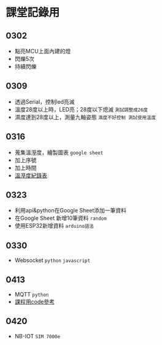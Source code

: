# 課堂記錄用
## 0302

- 點亮MCU上面內建的燈
- 閃爍5次
- 持續閃爍

## 0309

- 透過Serial，控制led亮滅
- 溫度28度以上時，LED亮；28度以下熄滅 `測試調整成26度`
- 濕度達到28度以上，測量九軸姿態 `濕度不好控制 測試使用溫度`

## 0316

- 蒐集溫溼度，繪製圖表 `google sheet`
- 加上序號
- 加上時間
- [溫溼度紀錄表](https://docs.google.com/spreadsheets/d/1Loe5P8JnAEPR9dCbh2FyJZVk8SKiVBj4O5C-Pu08fbg/edit?usp=sharing)

## 0323

- 利用api&python在Google Sheet添加一筆資料
- 在Google Sheet 新增10筆資料 `random`
- 使用ESP32新增資料 `arduino語法`

## 0330

- Websocket `python` `javascript`

## 0413

- MQTT `python`
- [課程用code參考](https://ithelp.ithome.com.tw/articles/10227131)

## 0420

- NB-IOT `SIM 7000e`
